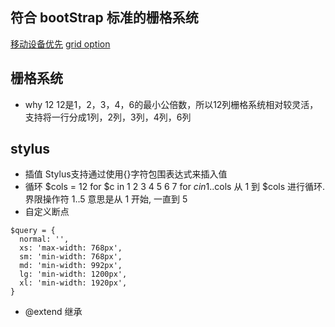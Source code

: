 ## 符合 bootStrap 标准的栅格系统
[移动设备优先](https://getbootstrap.com/docs/4.3/layout/overview/)
[grid option](https://getbootstrap.com/docs/4.3/layout/grid/)
## 栅格系统
- why 12
  12是1，2，3，4，6的最小公倍数，所以12列栅格系统相对较灵活，
  支持将一行分成1列，2列，3列，4列，6列

## stylus
- 插值
Stylus支持通过使用{}字符包围表达式来插入值
- 循环
  $cols = 12
  for $c in 1 2 3 4 5 6 7
  for $c in 1..$cols
  从 1 到 $cols 进行循环.
  界限操作符 1..5 意思是从 1 开始, 一直到 5
- 自定义断点
```stylus
$query = {     
  normal: '',
  xs: 'max-width: 768px',
  sm: 'min-width: 768px',
  md: 'min-width: 992px',
  lg: 'min-width: 1200px',
  xl: 'min-width: 1920px',
}
```
- @extend 继承